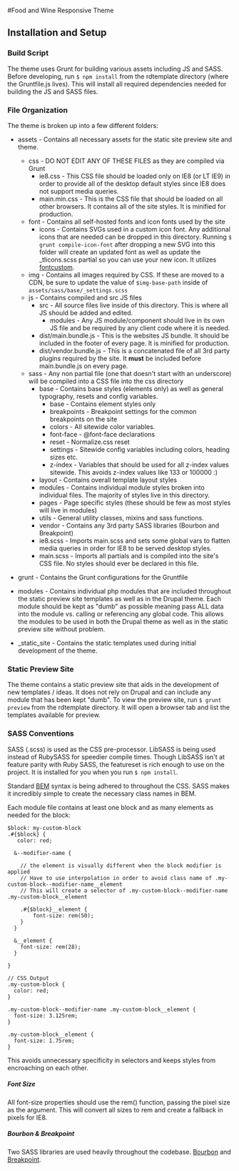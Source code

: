 #Food and Wine Responsive Theme


## Installation and Setup


### Build Script

The theme uses Grunt for building various assets including JS and SASS. Before developing,
run `$ npm install` from the rdtemplate directory (where the Gruntfile.js lives). This will install all required dependencies
needed for building the JS and SASS files.

### File Organization

The theme is broken up into a few different folders:

- assets - Contains all necessary assets for the static site preview site and theme.
    - css - DO NOT EDIT ANY OF THESE FILES as they are compiled via Grunt
        - ie8.css - This CSS file should be loaded only on IE8 (or LT IE9) in order to provide all of the desktop default styles since IE8 does not support 
        media queries.
        - main.min.css - This is the CSS file that should be loaded on all other browsers. It contains all of the site styles. It is minified for production.
    - font - Contains all self-hosted fonts and icon fonts used by the site
        - icons - Contains SVGs used in a custom icon font. Any additional icons that are needed can be dropped in this directory. Running `$ grunt compile-icon-font`
        after dropping a new SVG into this folder will create an updated font as well as update the _tlicons.scss partial so you can use your new icon. It utilizes 
        [fontcustom](http://fontcustom.com/).
    - img - Contains all images required by CSS. If these are moved to a CDN, be sure to update the value of `$img-base-path` inside of `assets/sass/base/_settings.scss`
    - js - Contains compiled and src JS files
        - src - All source files live inside of this directory. This is where all JS should be added and edited.
            - modules - Any JS module/component should live in its own JS file and be required by any client code where it is needed. 
        - dist/main.bundle.js - This is the websites JS bundle. It should be included in the footer of every page. It is minified for production.
        - dist/vendor.bundle.js - This is a concatenated file of all 3rd party plugins required by the site. It **must** be included before main.bundle.js on every page.
    - sass - Any non partial file (one that doesn't start with an underscore) will be compiled into a CSS file into the css directory
        - base - Contains base styles (elements only) as well as general typography, resets and config variables.
            - base - Contains element styles only
			- breakpoints - Breakpoint settings for the common breakpoints on the site
			- colors - All sitewide color variables.
            - font-face - @font-face declarations
            - reset - Normalize.css reset
            - settings - Sitewide config variables including colors, heading sizes etc.
            - z-index - Variables that should be used for all z-index values sitewide. This avoids z-index values like 133 or 100000 :)
        - layout - Contains overall template layout styles
        - modules - Contains individual module styles broken into individual files. The majority of styles live in this directory.
        - pages - Page specific styles (these should be few as most styles will live in modules)
        - utils - General utility classes, mixins and sass functions.
        - vendor - Contains any 3rd party SASS libraries (Bourbon and Breakpoint)
        - ie8.scss - Imports main.scss and sets some global vars to flatten media queries in order for IE8 to be served desktop styles.
        - main.scss - Imports all partials and is compiled into the site's CSS file. No styles should ever be declared in this file.

- grunt - Contains the Grunt configurations for the Gruntfile
- modules - Contains individual php modules that are included throughout the static preview site templates as well as in the Drupal theme. Each module should be kept as "dumb" as possible meaning pass ALL data into the module vs. calling or referencing any global code. This allows the modules to be used in both the Drupal theme as well as in the static preview site without problem.
- _static_site - Contains the static templates used during initial development of the theme.

### Static Preview Site

The theme contains a static preview site that aids in the development of new templates / ideas. It does not rely on Drupal and can include any module that has been kept "dumb". To view the preview site, run `$ grunt preview` from the rdtemplate directory. It will open a browser tab and list the templates available for preview.

### SASS Conventions

SASS (.scss) is used as the CSS pre-processor. LibSASS is being used instead of RubySASS for speedier compile times. Though LibSASS isn't at feature parity
 with Ruby SASS, the featureset is rich enough to use on the project. It is installed for you when you run `$ npm install`.

Standard [BEM](https://en.bem.info/method/definitions/) syntax is being adhered to throughout the CSS. 
SASS makes it incredibly simple to create the necessary class names in BEM. 

Each module file contains at least one block and as many elements as needed for the block:

```
$block: my-custom-block
.#{$block} {
   color: red;
   
  &--modifier-name {
    
    // the element is visually different when the block modifier is applied
    // Have to use interpolation in order to avoid class name of .my-custom-block--modifier-name__element
    // This will create a selector of .my-custom-block--modifier-name .my-custom-block__element
    
    .#{$block}__element {
        font-size: rem(50);
    }
  }
   
  &__element {
    font-size: rem(28);
  }
    
}

// CSS Output
.my-custom-block {
  color: red;
}

.my-custom-block--modifier-name .my-custom-block__element {
  font-size: 3.125rem;
}

.my-custom-block__element {
  font-size: 1.75rem;
}
```

This avoids unnecessary specificity in selectors and keeps styles from encroaching on each other. 

##### Font Size

All font-size properties should use the rem() function, passing the pixel size as the argument. This will convert all sizes to rem
and create a fallback in pixels for IE8.

##### Bourbon & Breakpoint

Two SASS libraries are used heavily throughout the codebase. [Bourbon](http://bourbon.io/) and [Breakpoint](http://breakpoint-sass.com/).